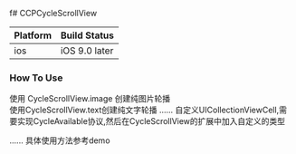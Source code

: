 f# CCPCycleScrollView

 Platform | Build Status
 -------- | ------------
 ios | iOS 9.0 later

### How To Use

使用 CycleScrollView.image 创建纯图片轮播   
使用CycleScrollView.text创建纯文字轮播
......
自定义UICollectionViewCell,需要实现CycleAvailable协议,然后在CycleScrollView的扩展中加入自定义的类型

......
具体使用方法参考demo
